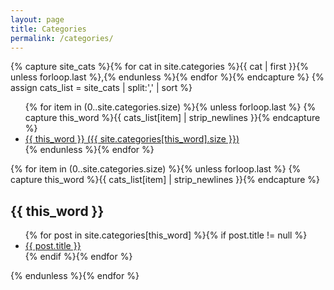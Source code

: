 ```yaml
---
layout: page
title: Categories
permalink: /categories/
---
```


{% capture site_cats %}{% for cat in site.categories %}{{ cat | first }}{% unless forloop.last %},{% endunless %}{% endfor %}{% endcapture %}
{% assign cats_list = site_cats | split:',' | sort %}

<ul class="entry-meta inline-list">
  {% for item in (0..site.categories.size) %}{% unless forloop.last %}
    {% capture this_word %}{{ cats_list[item] | strip_newlines }}{% endcapture %}
  	<li><a href="#{{ this_word }}" class="tag"><span class="term">{{ this_word }}</span> (<span class="count">{{ site.categories[this_word].size }}</span>)</a></li>
  {% endunless %}{% endfor %}
</ul>

{% for item in (0..site.categories.size) %}{% unless forloop.last %}
  {% capture this_word %}{{ cats_list[item] | strip_newlines }}{% endcapture %}
	<article>
	<h2 id="{{ this_word }}" class="tag-heading">{{ this_word }}</h2>
		<ul>
    {% for post in site.categories[this_word] %}{% if post.title != null %}
      <li class="entry-title"><a href="{{ site.url }}{{ post.url }}" title="{{ post.title }}">{{ post.title }}</a></li>
    {% endif %}{% endfor %}
		</ul>
	</article><!-- /.hentry -->
{% endunless %}{% endfor %}
